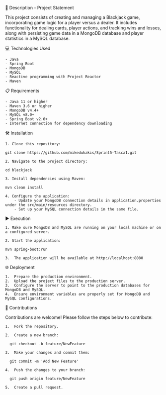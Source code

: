 📄 Description - Project Statement

This project consists of creating and managing a Blackjack game, incorporating game logic for a player versus a dealer. It includes functionality for dealing cards, player actions, and tracking wins and losses, along with persisting game data in a MongoDB database and player statistics in a MySQL database.

💻 Technologies Used

    - Java
    - Spring Boot
    - MongoDB
    - MySQL
    - Reactive programming with Project Reactor
    - Maven


📋 Requirements

    - Java 11 or higher
    - Maven 3.6 or higher
    - MongoDB v4.4+
    - MySQL v8.0+
    - Spring Boot v2.6+
    - Internet connection for dependency downloading


🛠️ Installation

    1. Clone this repository:

    git clone https://github.com/mikedukakis/Sprint5-Tasca1.git

    2. Navigate to the project directory:

    cd blackjack

    3. Install dependencies using Maven:

    mvn clean install

    4. Configure the application:
        - Update your MongoDB connection details in application.properties under the src/main/resources directory.
        - Set up your MySQL connection details in the same file.

▶️ Execution

    1. Make sure MongoDB and MySQL are running on your local machine or on a configured server.
    
    2. Start the application:

    mvn spring-boot:run

    3.  The application will be available at http://localhost:8080

🌐 Deployment

    1.  Prepare the production environment.
    2.  Upload the project files to the production server.
    3.  Configure the server to point to the production databases for MongoDB and MySQL.
    4.  Ensure environment variables are properly set for MongoDB and MySQL configurations.

🤝 Contributions

Contributions are welcome! Please follow the steps below to contribute:

    1.  Fork the repository.
    
    2.  Create a new branch:

      git checkout -b feature/NewFeature

    3.  Make your changes and commit them:

      git commit -m 'Add New Feature'

    4.  Push the changes to your branch:

      git push origin feature/NewFeature

    5.  Create a pull request.